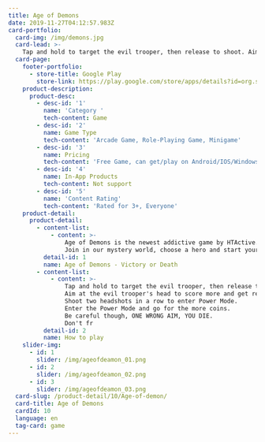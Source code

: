 ```yaml
---
title: Age of Demons
date: 2019-11-27T04:12:57.983Z
card-portfolio:
  card-img: /img/demons.jpg
  card-lead: >-
    Tap and hold to target the evil trooper, then release to shoot. Aim at the evil trooper's head to score more and get rewards!...
  card-page: 
    footer-portfolio:
      - store-title: Google Play
        store-link: https://play.google.com/store/apps/details?id=org.sdtt.ageofdemons  
    product-description:
      product-desc:
        - desc-id: '1'
          name: 'Category '
          tech-content: Game
        - desc-id: '2'
          name: Game Type
          tech-content: 'Arcade Game, Role-Playing Game, Minigame'
        - desc-id: '3'
          name: Pricing
          tech-content: 'Free Game, can get/play on Android/IOS/Windows'
        - desc-id: '4'
          name: In-App Products
          tech-content: Not support
        - desc-id: '5'
          name: 'Content Rating'
          tech-content: 'Rated for 3+, Everyone'
    product-detail:
      product-detail:
        - content-list:
            - content: >-
                Age of Demons is the newest addictive game by HTActive.
                Join in our mystery world, choose a hero and start your adventure by fighting and sweeping out all monsters on your way.
          detail-id: 1
          name: Age of Demons - Victory or Death
        - content-list:
            - content: >-
                Tap and hold to target the evil trooper, then release to shoot.
                Aim at the evil trooper's head to score more and get rewards.
                Shoot two headshots in a row to enter Power Mode.
                Enter the Power Mode and go for the more coins.
                Be careful though, ONE WRONG AIM, YOU DIE.
                Don't fr
          detail-id: 2
          name: How to play
    slider-img:
      - id: 1
        slider: /img/ageofdeamon_01.png
      - id: 2
        slider: /img/ageofdeamon_02.png
      - id: 3
        slider: /img/ageofdeamon_03.png
  card-slug: /product-detail/10/Age-of-demon/
  card-title: Age of Demons
  cardId: 10
  language: en
  tag-card: game
---
```

